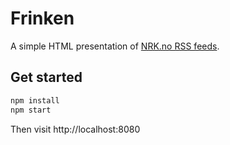 # Frinken

A simple HTML presentation of [NRK.no RSS feeds](https://www.nrk.no/rss/).

## Get started

```sh
npm install
npm start
```

Then visit http://localhost:8080
